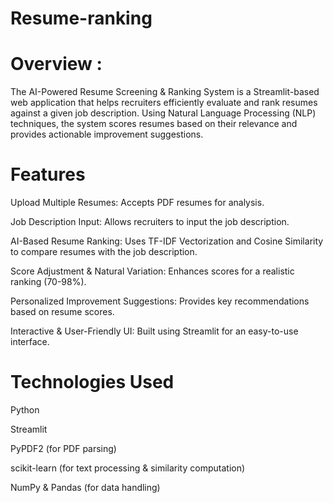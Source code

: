 # Resume-ranking
# Overview :
The AI-Powered Resume Screening & Ranking System is a Streamlit-based web application that helps recruiters efficiently evaluate and rank resumes against a given job description. Using Natural Language Processing (NLP) techniques, the system scores resumes based on their relevance and provides actionable improvement suggestions.
# Features

Upload Multiple Resumes: Accepts PDF resumes for analysis.

Job Description Input: Allows recruiters to input the job description.

AI-Based Resume Ranking: Uses TF-IDF Vectorization and Cosine Similarity to compare resumes with the job description.

Score Adjustment & Natural Variation: Enhances scores for a realistic ranking (70-98%).

Personalized Improvement Suggestions: Provides key recommendations based on resume scores.

Interactive & User-Friendly UI: Built using Streamlit for an easy-to-use interface.

# Technologies Used

Python

Streamlit

PyPDF2 (for PDF parsing)

scikit-learn (for text processing & similarity computation)

NumPy & Pandas (for data handling)
